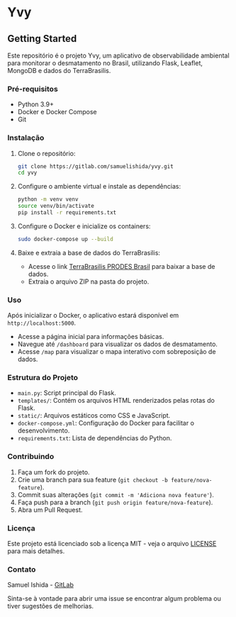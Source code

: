 # Yvy

## Getting Started

Este repositório é o projeto Yvy, um aplicativo de observabilidade ambiental para monitorar o desmatamento no Brasil, utilizando Flask, Leaflet, MongoDB e dados do TerraBrasilis.

### Pré-requisitos

- Python 3.9+
- Docker e Docker Compose
- Git

### Instalação

1. Clone o repositório:
   ```bash
   git clone https://gitlab.com/samuelishida/yvy.git
   cd yvy
   ```

2. Configure o ambiente virtual e instale as dependências:
   ```bash
   python -m venv venv
   source venv/bin/activate
   pip install -r requirements.txt
   ```

3. Configure o Docker e inicialize os containers:
   ```bash
   sudo docker-compose up --build
   ```

4. Baixe e extraia a base de dados do TerraBrasilis:
   - Acesse o link [TerraBrasilis PRODES Brasil](https://terrabrasilis.dpi.inpe.br/download/dataset/brasil-prodes/raster/prodes_brasil_2023.zip) para baixar a base de dados.
   - Extraia o arquivo ZIP na pasta do projeto.

### Uso

Após inicializar o Docker, o aplicativo estará disponível em `http://localhost:5000`.

- Acesse a página inicial para informações básicas.
- Navegue até `/dashboard` para visualizar os dados de desmatamento.
- Acesse `/map` para visualizar o mapa interativo com sobreposição de dados.

### Estrutura do Projeto

- `main.py`: Script principal do Flask.
- `templates/`: Contém os arquivos HTML renderizados pelas rotas do Flask.
- `static/`: Arquivos estáticos como CSS e JavaScript.
- `docker-compose.yml`: Configuração do Docker para facilitar o desenvolvimento.
- `requirements.txt`: Lista de dependências do Python.

### Contribuindo

1. Faça um fork do projeto.
2. Crie uma branch para sua feature (`git checkout -b feature/nova-feature`).
3. Commit suas alterações (`git commit -m 'Adiciona nova feature'`).
4. Faça push para a branch (`git push origin feature/nova-feature`).
5. Abra um Pull Request.

### Licença

Este projeto está licenciado sob a licença MIT - veja o arquivo [LICENSE](LICENSE) para mais detalhes.

### Contato

Samuel Ishida - [GitLab](https://gitlab.com/samuelishida)

Sinta-se à vontade para abrir uma issue se encontrar algum problema ou tiver sugestões de melhorias.